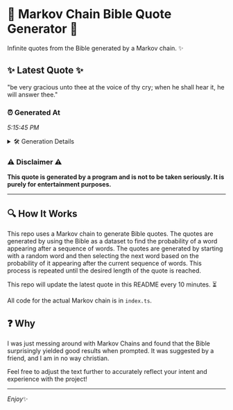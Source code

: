# 📖 Markov Chain Bible Quote Generator 📖

Infinite quotes from the Bible generated by a Markov chain. ✨

## ✨ Latest Quote ✨
"be very gracious unto thee at the voice of thy cry; when he shall hear it, he will answer thee."

### ⏰ Generated At
*5:15:45 PM*

<details>
    <summary>🛠️ Generation Details</summary>
    <p>
        <strong>🌱 Seed:</strong> be<br>
        <strong>🔄 Iterations:</strong> 19<br>
        <strong>📜 Context History:</strong><br>[ be ]: very<br>[ be, very ]: gracious<br>[ be, very, gracious ]: unto<br>[ be, very, gracious, unto ]: thee<br>[ be, very, gracious, unto, thee ]: at<br>[ be, very, gracious, unto, thee, at ]: the<br>[ very, gracious, unto, thee, at, the ]: voice<br>[ gracious, unto, thee, at, the, voice ]: of<br>[ unto, thee, at, the, voice, of ]: thy<br>[ thee, at, the, voice, of, thy ]: cry;<br>[ at, the, voice, of, thy, cry; ]: when<br>[ the, voice, of, thy, cry;, when ]: he<br>[ voice, of, thy, cry;, when, he ]: shall<br>[ of, thy, cry;, when, he, shall ]: hear<br>[ thy, cry;, when, he, shall, hear ]: it,<br>[ cry;, when, he, shall, hear, it, ]: he<br>[ when, he, shall, hear, it,, he ]: will<br>[ he, shall, hear, it,, he, will ]: answer<br>[ shall, hear, it,, he, will, answer ]: thee.<br>
    </p>
</details>

### ⚠️ Disclaimer ⚠️
**This quote is generated by a program and is not to be taken seriously. It is purely for entertainment purposes.**

---

## 🔍 How It Works

This repo uses a Markov chain to generate Bible quotes. The quotes are generated by using the Bible as a dataset to find the probability of a word appearing after a sequence of words. The quotes are generated by starting with a random word and then selecting the next word based on the probability of it appearing after the current sequence of words. This process is repeated until the desired length of the quote is reached.

This repo will update the latest quote in this README every 10 minutes. ⏳

All code for the actual Markov chain is in `index.ts`.

## ❓ Why

I was just messing around with Markov Chains and found that the Bible surprisingly yielded good results when prompted. 
It was suggested by a friend, and I am in no way christian.

Feel free to adjust the text further to accurately reflect your intent and experience with the project!

---

*Enjoy*✨
